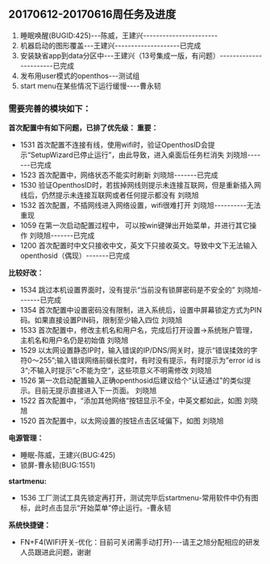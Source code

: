 ## 20170612-20170616周任务及进度
1. 睡眠唤醒(BUGID:425)---陈威，王建兴-----------------------
2. 机器启动的图形覆盖---王建兴--------------------已完成
3. 安装缺省app到data分区中---王建兴（13号集成一版，有问题）-----------------------已完成
4. 发布用user模式的openthos---测试组
5. start menu在某些情况下运行缓慢----曹永韧

### 需要完善的模块如下：

**首次配置中有如下问题，已排了优先级：
重要：**
- 1531 首次配置不连接有线，使用wifi时，验证OpenthosID会提示“SetupWizard已停止运行”，由此导致，进入桌面后任务栏消失    刘晓旭-------已完成
- 1523 首次配置中，网络状态不能实时刷新     刘晓旭-------已完成
- 1530 验证OpenthosID时，若拔掉网线则提示未连接互联网，但是重新插入网线后，仍然提示未连接互联网或者任何提示都没有     刘晓旭
- 1532 首次配置，不插网线进入网络设置，wifi很难打开     刘晓旭----------无法重现
- 1059 在第一次启动配置过程中， 可以按win键弹出开始菜单，并进行其它操作     刘晓旭-------已完成
- 1200 首次配置时中文只接收中文，英文下只接收英文。导致中文下无法输入openthosid（偶现）-------已完成

**比较好改：**
- 1534 跳过本机设置界面时，没有提示“当前没有锁屏密码是不安全的”     刘晓旭-------已完成
- 1354 首次配置中设置密码没有限制，进入系统后，设置中屏幕锁定方式为PIN码。如果直接设置PIN码，限制至少输入四位  刘晓旭
- 1533 首次配置中，修改主机名和用户名，完成后打开设置->系统账户管理，主机名和用户名仍是初始值     刘晓旭
- 1529 以太网设置静态IP时，输入错误的IP/DNS/网关时，提示“错误揉效的字符0～255”;输入错误网络前缀长度时，有时没有提示，有时提示为”error id is 3“;不输入时提示”c不能为空“，这些项意义不明需修改     刘晓旭
- 1526 第一次启动配置输入正确openthosid后建议给个“认证通过”的类似提示。目前无提示直接进入下一页面。     刘晓旭
- 1522 首次配置中，“添加其他网络“按钮显示不全，中英文都如此，如图     刘晓旭
- 1520 首次配置中，以太网设置的按钮点击区域偏下，如图     刘晓旭

**电源管理：**
- 睡眠-陈威，王建兴(BUG:425)
- 锁屏-曹永韧(BUG:1551)

**startmenu:**
- 1536 工厂测试工具先锁定再打开，测试完毕后startmenu-常用软件中仍有图标，此时点击显示“开始菜单”停止运行。-曹永韧


**系统快捷键：**
- FN+F4(WIFI开关-优化：目前可关闭需手动打开)---请王之旭分配相应的研发人员跟进此问题，谢谢
